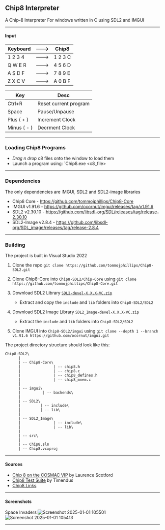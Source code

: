 ## Chip8 Interpreter

A Chip-8 Interpreter For windows written in C using SDL2 and IMGUI

---

#### Input


| Keyboard | ---> |  Chip8   |
| -------- | ---- | -------- | 
| 1 2 3 4  | ---> | 1 2 3 C  |
| Q W E R  | ---> | 4 5 6 D  |
| A S D F  | ---> | 7 8 9 E  |
| Z X C V  | ---> | A 0 B F  |

| Key         | Desc                   |
| ---         | ---------------------- | 
| Ctrl+R      | Reset current program  |
| Space       | Pause/Unpause          |
| Plus ( + )  | Increment Clock        |
| Minus ( - ) | Decrment Clock         |

---

### Loading Chip8 Programs
 - *Drag n drop* c8 files onto the window to load them
 - Launch a program using: `Chip8.exe <c8_file>

 ---

 ### Dependencies
 
The only dependencies are IMGUI, SDL2 and SDL2-image libraries
  - Chip8 Core - https://github.com/tommojphillips/Chip8-Core
  - IMGUI v1.91.6 - https://github.com/ocornut/imgui/releases/tag/v1.91.6
  - SDL2 v2.30.10 - https://github.com/libsdl-org/SDL/releases/tag/release-2.30.10
  - SDL2-Image v2.8.4 - https://github.com/libsdl-org/SDL_image/releases/tag/release-2.8.4

  ---

### Building

The project is built in Visual Studio 2022

  1. Clone the repo  `git clone https://github.com/tommojphillips/Chip8-SDL2.git`

  2. Clone Chip8-Core into `Chip8-SDL2/Chip-Core` using `git clone https://github.com/tommojphillips/Chip8-Core.git`

  3. Download SDL2 Library [`SDL2-devel-X.X.X-VC.zip`](https://github.com/libsdl-org/SDL/releases/tag/release-2.30.10)
     - Extract and copy the `include` and `lib` folders into `Chip8-SDL2/SDL2`

  4. Download SDL2 Image Library [`SDL2_Image-devel-X.X.X-VC.zip`](https://github.com/libsdl-org/SDL_image/releases/tag/release-2.8.4)
     - Extract the `include` and `lib` folders into `Chip8-SDL2/SDL2`
  
  5. Clone IMGUI into `Chip8-SDL2/imgui` using `git clone --depth 1 --branch v1.91.6 https://github.com/ocornut/imgui.git`

The project directory structure should look like this:

```
Chip8-SDL2\
      |
      | -- Chip8-Core\
      |               | -- chip8.h
      |               | -- chip8.c
      |               | -- chip8_defines.h
      |               | -- chip8_mnem.c
      |
      | -- imgui\
      |          | -- backends\
      |
      | -- SDL2\
      |         | -- include\
      |         | -- lib\
      |
      | -- SDL2_Image\
      |               | -- include\
      |               | -- lib\
      | 
      | -- src\
      |
      | -- Chip8.sln
      | -- Chip8.vcxproj

```

 ---

#### Sources
 - [Chip 8 on the COSMAC VIP](https://www.laurencescotford.net/2020/07/25/chip-8-on-the-cosmac-vip-instruction-index/) by Laurence Scotford
 - [Chip8 Test Suite](https://github.com/Timendus/chip8-test-suite) by Timendus
 - [Chip8 Links](https://chip-8.github.io/links/)

 ---

#### Screenshots

Space Invaders
![Screenshot 2025-01-01 105501](https://github.com/user-attachments/assets/9f6ca31a-438c-4077-8d84-8d0d98cf2e6b)
![Screenshot 2025-01-01 105413](https://github.com/user-attachments/assets/e5d8cce6-d1a7-47b3-a273-ca3b2c5e33d1)

---

